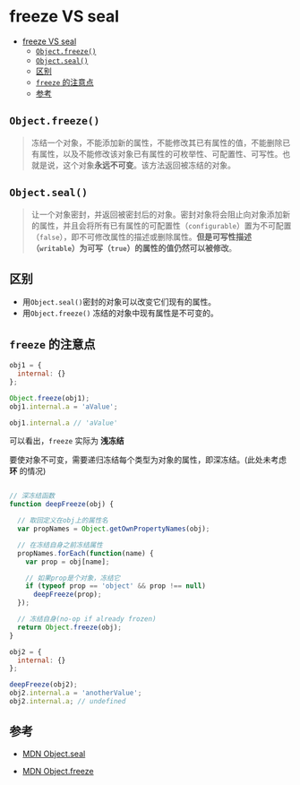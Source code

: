 # freeze VS seal
- [freeze VS seal](#freeze-vs-seal)
  - [`Object.freeze()`](#objectfreeze)
  - [`Object.seal()`](#objectseal)
  - [区别](#%E5%8C%BA%E5%88%AB)
  - [`freeze` 的注意点](#freeze-%E7%9A%84%E6%B3%A8%E6%84%8F%E7%82%B9)
  - [参考](#%E5%8F%82%E8%80%83)
## `Object.freeze()`

> 冻结一个对象，不能添加新的属性，不能修改其已有属性的值，不能删除已有属性，以及不能修改该对象已有属性的可枚举性、可配置性、可写性。也就是说，这个对象**永远不可变**。该方法返回被冻结的对象。

## `Object.seal()`

> 让一个对象密封，并返回被密封后的对象。密封对象将会阻止向对象添加新的属性，并且会将所有已有属性的可配置性（`configurable`）置为不可配置（`false`），即不可修改属性的描述或删除属性。**但是可写性描述（`writable`）为可写（`true`）的属性的值仍然可以被修改**。

## 区别

- 用`Object.seal()`密封的对象可以改变它们现有的属性。
- 用`Object.freeze()` 冻结的对象中现有属性是不可变的。

## `freeze` 的注意点

``` javascript
obj1 = {
  internal: {}
};

Object.freeze(obj1);
obj1.internal.a = 'aValue';

obj1.internal.a // 'aValue'
```

可以看出，`freeze` 实际为 **浅冻结**

要使对象不可变，需要递归冻结每个类型为对象的属性，即深冻结。(此处未考虑 **环** 的情况)

``` javascript

// 深冻结函数
function deepFreeze(obj) {

  // 取回定义在obj上的属性名
  var propNames = Object.getOwnPropertyNames(obj);

  // 在冻结自身之前冻结属性
  propNames.forEach(function(name) {
    var prop = obj[name];

    // 如果prop是个对象，冻结它
    if (typeof prop == 'object' && prop !== null)
      deepFreeze(prop);
  });

  // 冻结自身(no-op if already frozen)
  return Object.freeze(obj);
}

obj2 = {
  internal: {}
};

deepFreeze(obj2);
obj2.internal.a = 'anotherValue';
obj2.internal.a; // undefined
```

## 参考

- [MDN Object.seal](https://developer.mozilla.org/zh-CN/docs/Web/JavaScript/Reference/Global_Objects/Object/seal)

- [MDN Object.freeze](https://developer.mozilla.org/zh-CN/docs/Web/JavaScript/Reference/Global_Objects/Object/freeze)